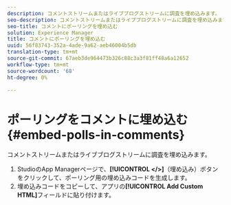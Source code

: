 ```yaml
---
description: コメントストリームまたはライブブログストリームに調査を埋め込みます。
seo-description: コメントストリームまたはライブブログストリームに調査を埋め込みます。
seo-title: コメントにポーリングを埋め込む
solution: Experience Manager
title: コメントにポーリングを埋め込む
uuid: 56f83743-352a-4ade-9a62-aeb46004b5db
translation-type: tm+mt
source-git-commit: 67aeb3de964473b326c88c3a3f81ff48a6a12652
workflow-type: tm+mt
source-wordcount: '68'
ht-degree: 0%

---
```



# ポーリングをコメントに埋め込む{#embed-polls-in-comments}

コメントストリームまたはライブブログストリームに調査を埋め込みます。

1. StudioのApp Managerページで、**[!UICONTROL </>]**（埋め込み）ボタンをクリックして、ポーリング用の埋め込みコードを生成します。
1. 埋め込みコードをコピーして、アプリの&#x200B;**[!UICONTROL Add Custom HTML]**&#x200B;フィールドに貼り付けます。
